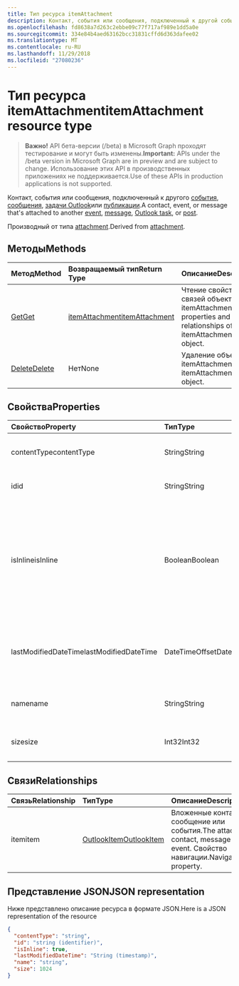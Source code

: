 ```yaml
---
title: Тип ресурса itemAttachment
description: Контакт, события или сообщения, подключенный к другой событий
ms.openlocfilehash: fd8638a7d263c2ebbe09c77f717af989e1dd5a0e
ms.sourcegitcommit: 334e84b4aed63162bcc31831cffd6d363dafee02
ms.translationtype: MT
ms.contentlocale: ru-RU
ms.lasthandoff: 11/29/2018
ms.locfileid: "27080236"
---
```

# <a name="itemattachment-resource-type"></a><span data-ttu-id="ece08-103">Тип ресурса itemAttachment</span><span class="sxs-lookup"><span data-stu-id="ece08-103">itemAttachment resource type</span></span>

> <span data-ttu-id="ece08-104">**Важно!** API бета-версии (/beta) в Microsoft Graph проходят тестирование и могут быть изменены.</span><span class="sxs-lookup"><span data-stu-id="ece08-104">**Important:** APIs under the /beta version in Microsoft Graph are in preview and are subject to change.</span></span> <span data-ttu-id="ece08-105">Использование этих API в производственных приложениях не поддерживается.</span><span class="sxs-lookup"><span data-stu-id="ece08-105">Use of these APIs in production applications is not supported.</span></span>

<span data-ttu-id="ece08-106">Контакт, события или сообщения, подключенный к другого [события](../resources/event.md), [сообщения](../resources/message.md), [задачи Outlook](../resources/outlooktask.md)или [публикации](../resources/post.md).</span><span class="sxs-lookup"><span data-stu-id="ece08-106">A contact, event, or message that's attached to another [event](../resources/event.md), [message](../resources/message.md), [Outlook task](../resources/outlooktask.md), or [post](../resources/post.md).</span></span>  

<span data-ttu-id="ece08-107">Производный от типа [attachment](attachment.md).</span><span class="sxs-lookup"><span data-stu-id="ece08-107">Derived from [attachment](attachment.md).</span></span>

## <a name="methods"></a><span data-ttu-id="ece08-108">Методы</span><span class="sxs-lookup"><span data-stu-id="ece08-108">Methods</span></span>

| <span data-ttu-id="ece08-109">Метод</span><span class="sxs-lookup"><span data-stu-id="ece08-109">Method</span></span>       | <span data-ttu-id="ece08-110">Возвращаемый тип</span><span class="sxs-lookup"><span data-stu-id="ece08-110">Return Type</span></span>  |<span data-ttu-id="ece08-111">Описание</span><span class="sxs-lookup"><span data-stu-id="ece08-111">Description</span></span>|
|:---------------|:--------|:----------|
|[<span data-ttu-id="ece08-112">Get</span><span class="sxs-lookup"><span data-stu-id="ece08-112">Get</span></span>](../api/attachment-get.md) | [<span data-ttu-id="ece08-113">itemAttachment</span><span class="sxs-lookup"><span data-stu-id="ece08-113">itemAttachment</span></span>](itemattachment.md) |<span data-ttu-id="ece08-114">Чтение свойств и связей объекта itemAttachment.</span><span class="sxs-lookup"><span data-stu-id="ece08-114">Read properties and relationships of itemAttachment object.</span></span>|
|[<span data-ttu-id="ece08-115">Delete</span><span class="sxs-lookup"><span data-stu-id="ece08-115">Delete</span></span>](../api/attachment-delete.md) | <span data-ttu-id="ece08-116">Нет</span><span class="sxs-lookup"><span data-stu-id="ece08-116">None</span></span> |<span data-ttu-id="ece08-117">Удаление объекта itemAttachment.</span><span class="sxs-lookup"><span data-stu-id="ece08-117">Delete itemAttachment object.</span></span> |

## <a name="properties"></a><span data-ttu-id="ece08-118">Свойства</span><span class="sxs-lookup"><span data-stu-id="ece08-118">Properties</span></span>
| <span data-ttu-id="ece08-119">Свойство</span><span class="sxs-lookup"><span data-stu-id="ece08-119">Property</span></span>     | <span data-ttu-id="ece08-120">Тип</span><span class="sxs-lookup"><span data-stu-id="ece08-120">Type</span></span>   |<span data-ttu-id="ece08-121">Описание</span><span class="sxs-lookup"><span data-stu-id="ece08-121">Description</span></span>|
|:---------------|:--------|:----------|
|<span data-ttu-id="ece08-122">contentType</span><span class="sxs-lookup"><span data-stu-id="ece08-122">contentType</span></span>|<span data-ttu-id="ece08-123">String</span><span class="sxs-lookup"><span data-stu-id="ece08-123">String</span></span>|<span data-ttu-id="ece08-124">Тип контента этого вложения.</span><span class="sxs-lookup"><span data-stu-id="ece08-124">The content type of the attachment.</span></span>|
|<span data-ttu-id="ece08-125">id</span><span class="sxs-lookup"><span data-stu-id="ece08-125">id</span></span>|<span data-ttu-id="ece08-126">String</span><span class="sxs-lookup"><span data-stu-id="ece08-126">String</span></span>| <span data-ttu-id="ece08-127">Идентификатор вложения.</span><span class="sxs-lookup"><span data-stu-id="ece08-127">The attachment ID.</span></span>|
|<span data-ttu-id="ece08-128">isInline</span><span class="sxs-lookup"><span data-stu-id="ece08-128">isInline</span></span>|<span data-ttu-id="ece08-129">Boolean</span><span class="sxs-lookup"><span data-stu-id="ece08-129">Boolean</span></span>|<span data-ttu-id="ece08-130">Значение true указывает, что вложение является встроенным, например внедренным изображением в теле элемента.</span><span class="sxs-lookup"><span data-stu-id="ece08-130">Set to true if the attachment is inline, such as an embedded image within the body of the item.</span></span>|
|<span data-ttu-id="ece08-131">lastModifiedDateTime</span><span class="sxs-lookup"><span data-stu-id="ece08-131">lastModifiedDateTime</span></span>|<span data-ttu-id="ece08-132">DateTimeOffset</span><span class="sxs-lookup"><span data-stu-id="ece08-132">DateTimeOffset</span></span>|<span data-ttu-id="ece08-133">Время и дата последнего изменения вложения.</span><span class="sxs-lookup"><span data-stu-id="ece08-133">The last time and date that the attachment was modified.</span></span>|
|<span data-ttu-id="ece08-134">name</span><span class="sxs-lookup"><span data-stu-id="ece08-134">name</span></span>|<span data-ttu-id="ece08-135">String</span><span class="sxs-lookup"><span data-stu-id="ece08-135">String</span></span>|<span data-ttu-id="ece08-136">Отображаемое имя вложения.</span><span class="sxs-lookup"><span data-stu-id="ece08-136">The display name of the attachment.</span></span>|
|<span data-ttu-id="ece08-137">size</span><span class="sxs-lookup"><span data-stu-id="ece08-137">size</span></span>|<span data-ttu-id="ece08-138">Int32</span><span class="sxs-lookup"><span data-stu-id="ece08-138">Int32</span></span>|<span data-ttu-id="ece08-139">Размер вложения в байтах.</span><span class="sxs-lookup"><span data-stu-id="ece08-139">The size in bytes of the attachment.</span></span>|

## <a name="relationships"></a><span data-ttu-id="ece08-140">Связи</span><span class="sxs-lookup"><span data-stu-id="ece08-140">Relationships</span></span>
| <span data-ttu-id="ece08-141">Связь</span><span class="sxs-lookup"><span data-stu-id="ece08-141">Relationship</span></span> | <span data-ttu-id="ece08-142">Тип</span><span class="sxs-lookup"><span data-stu-id="ece08-142">Type</span></span>   |<span data-ttu-id="ece08-143">Описание</span><span class="sxs-lookup"><span data-stu-id="ece08-143">Description</span></span>|
|:---------------|:--------|:----------|
|<span data-ttu-id="ece08-144">item</span><span class="sxs-lookup"><span data-stu-id="ece08-144">item</span></span>|[<span data-ttu-id="ece08-145">OutlookItem</span><span class="sxs-lookup"><span data-stu-id="ece08-145">OutlookItem</span></span>](outlookitem.md)|<span data-ttu-id="ece08-146">Вложенные контакта, сообщение или события.</span><span class="sxs-lookup"><span data-stu-id="ece08-146">The attached contact, message or event.</span></span> <span data-ttu-id="ece08-147">Свойство навигации.</span><span class="sxs-lookup"><span data-stu-id="ece08-147">Navigation property.</span></span>|

## <a name="json-representation"></a><span data-ttu-id="ece08-148">Представление JSON</span><span class="sxs-lookup"><span data-stu-id="ece08-148">JSON representation</span></span>

<span data-ttu-id="ece08-149">Ниже представлено описание ресурса в формате JSON.</span><span class="sxs-lookup"><span data-stu-id="ece08-149">Here is a JSON representation of the resource</span></span>

<!-- {
  "blockType": "resource",
  "optionalProperties": [
    "item"
  ],
  "@odata.type": "microsoft.graph.itemAttachment"
}-->

```json
{
  "contentType": "string",
  "id": "string (identifier)",
  "isInline": true,
  "lastModifiedDateTime": "String (timestamp)",
  "name": "string",
  "size": 1024
}

```
<!-- uuid: 8fcb5dbc-d5aa-4681-8e31-b001d5168d79
2015-10-25 14:57:30 UTC -->
<!-- {
  "type": "#page.annotation",
  "description": "itemAttachment resource",
  "keywords": "",
  "section": "documentation",
  "tocPath": ""
}-->

